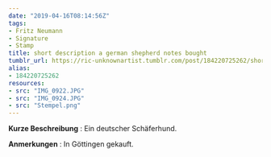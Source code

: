 ```yaml
---
date: "2019-04-16T08:14:56Z"
tags:
- Fritz Neumann
- Signature
- Stamp
title: short description a german shepherd notes bought
tumblr_url: https://ric-unknownartist.tumblr.com/post/184220725262/short-description-a-german-shepherd-notes-bought
alias:
- 184220725262
resources:
- src: "IMG_0922.JPG"
- src: "IMG_0924.JPG"
- src: "Stempel.png"
---
```


**Kurze Beschreibung** : Ein deutscher Schäferhund.

**Anmerkungen** : In Göttingen gekauft.
